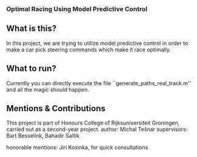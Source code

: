 ### Optimal Racing Using Model Predictive Control
## What is this?
In this project, we are trying to utilize model predictive control in order to make a car pick steering commands which make it race optimally.

## What to run?
Currently you can directly execute the file ``generate_paths_real_track.m'' and all the magic should happen.

## Mentions & Contributions
This project is part of Honours College of Rijksuniversiteit Groningen, carried out as a second-year project.
author: Michal Tešnar
supervisors: Bart Besselink, Bahadir Saltik

honorable mentions: Jiri Kosinka, for quick consultations